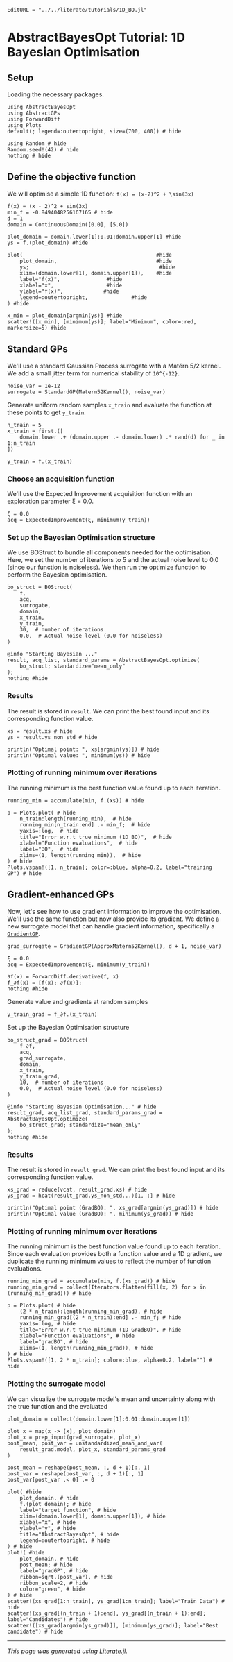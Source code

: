 ```@meta
EditURL = "../../literate/tutorials/1D_BO.jl"
```

# AbstractBayesOpt Tutorial: 1D Bayesian Optimisation

## Setup

Loading the necessary packages.

````@example 1D_BO
using AbstractBayesOpt
using AbstractGPs
using ForwardDiff
using Plots
default(; legend=:outertopright, size=(700, 400)) # hide

using Random # hide
Random.seed!(42) # hide
nothing # hide
````

## Define the objective function
We will optimise a simple 1D function: ``f(x) = (x-2)^2 + \sin(3x)``

````@example 1D_BO
f(x) = (x - 2)^2 + sin(3x)
min_f = -0.8494048256167165 # hide
d = 1
domain = ContinuousDomain([0.0], [5.0])

plot_domain = domain.lower[1]:0.01:domain.upper[1] #hide
ys = f.(plot_domain) #hide

plot(                                           #hide
    plot_domain,                                #hide
    ys;                                          #hide
    xlim=(domain.lower[1], domain.upper[1]),    #hide
    label="f(x)",               #hide
    xlabel="x",                 #hide
    ylabel="f(x)",             #hide
    legend=:outertopright,              #hide
) #hide

x_min = plot_domain[argmin(ys)] #hide
scatter!([x_min], [minimum(ys)]; label="Minimum", color=:red, markersize=5) #hide
````

## Standard GPs
We'll use a standard Gaussian Process surrogate with a Matérn 5/2 kernel. We add a small jitter term for numerical stability of ``10^{-12}``.

````@example 1D_BO
noise_var = 1e-12
surrogate = StandardGP(Matern52Kernel(), noise_var)
````

Generate uniform random samples `x_train` and evaluate the function at these points to get `y_train`.

````@example 1D_BO
n_train = 5
x_train = first.([
    domain.lower .+ (domain.upper .- domain.lower) .* rand(d) for _ in 1:n_train
])

y_train = f.(x_train)
````

### Choose an acquisition function
We'll use the Expected Improvement acquisition function with an exploration parameter ξ = 0.0.

````@example 1D_BO
ξ = 0.0
acq = ExpectedImprovement(ξ, minimum(y_train))
````

### Set up the Bayesian Optimisation structure
We use BOStruct to bundle all components needed for the optimisation. Here, we set the number of iterations to 5 and the actual noise level to 0.0 (since our function is noiseless).
We then run the optimize function to perform the Bayesian optimisation.

````@example 1D_BO
bo_struct = BOStruct(
    f,
    acq,
    surrogate,
    domain,
    x_train,
    y_train,
    30,  # number of iterations
    0.0,  # Actual noise level (0.0 for noiseless)
)

@info "Starting Bayesian ..."
result, acq_list, standard_params = AbstractBayesOpt.optimize(
    bo_struct; standardize="mean_only"
);
nothing #hide
````

### Results
The  result is stored in `result`. We can print the best found input and its corresponding function value.

````@example 1D_BO
xs = result.xs # hide
ys = result.ys_non_std # hide

println("Optimal point: ", xs[argmin(ys)]) # hide
println("Optimal value: ", minimum(ys)) # hide
````

### Plotting of running minimum over iterations
The running minimum is the best function value found up to each iteration.

````@example 1D_BO
running_min = accumulate(min, f.(xs)) # hide

p = Plots.plot( # hide
    n_train:length(running_min),  # hide
    running_min[n_train:end] .- min_f;  # hide
    yaxis=:log,  # hide
    title="Error w.r.t true minimum (1D BO)",  # hide
    xlabel="Function evaluations",  # hide
    label="BO",  # hide
    xlims=(1, length(running_min)),  # hide
) # hide
Plots.vspan!([1, n_train]; color=:blue, alpha=0.2, label="training GP") # hide
````

## Gradient-enhanced GPs
Now, let's see how to use gradient information to improve the optimisation. We'll use the same function but now also provide its gradient.
We define a new surrogate model that can handle gradient information, specifically a [`GradientGP`](@ref).

````@example 1D_BO
grad_surrogate = GradientGP(ApproxMatern52Kernel(), d + 1, noise_var)

ξ = 0.0
acq = ExpectedImprovement(ξ, minimum(y_train))

∂f(x) = ForwardDiff.derivative(f, x)
f_∂f(x) = [f(x); ∂f(x)];
nothing #hide
````

Generate value and gradients at random samples

````@example 1D_BO
y_train_grad = f_∂f.(x_train)
````

Set up the Bayesian Optimisation structure

````@example 1D_BO
bo_struct_grad = BOStruct(
    f_∂f,
    acq,
    grad_surrogate,
    domain,
    x_train,
    y_train_grad,
    10,  # number of iterations
    0.0,  # Actual noise level (0.0 for noiseless)
)

@info "Starting Bayesian Optimisation..." # hide
result_grad, acq_list_grad, standard_params_grad = AbstractBayesOpt.optimize(
    bo_struct_grad; standardize="mean_only"
);
nothing #hide
````

### Results
The  result is stored in `result_grad`. We can print the best found input and its corresponding function value.

````@example 1D_BO
xs_grad = reduce(vcat, result_grad.xs) # hide
ys_grad = hcat(result_grad.ys_non_std...)[1, :] # hide

println("Optimal point (GradBO): ", xs_grad[argmin(ys_grad)]) # hide
println("Optimal value (GradBO): ", minimum(ys_grad)) # hide
````

### Plotting of running minimum over iterations
The running minimum is the best function value found up to each iteration.
Since each evaluation provides both a function value and a 1D gradient, we duplicate the running minimum values to reflect the number of function evaluations.

````@example 1D_BO
running_min_grad = accumulate(min, f.(xs_grad)) # hide
running_min_grad = collect(Iterators.flatten(fill(x, 2) for x in (running_min_grad))) # hide

p = Plots.plot( # hide
    (2 * n_train):length(running_min_grad), # hide
    running_min_grad[(2 * n_train):end] .- min_f; # hide
    yaxis=:log, # hide
    title="Error w.r.t true minimum (1D GradBO)", # hide
    xlabel="Function evaluations", # hide
    label="gradBO", # hide
    xlims=(1, length(running_min_grad)), # hide
) # hide
Plots.vspan!([1, 2 * n_train]; color=:blue, alpha=0.2, label="") # hide
````

### Plotting the surrogate model
We can visualize the surrogate model's mean and uncertainty along with the true function and the evaluated

````@example 1D_BO
plot_domain = collect(domain.lower[1]:0.01:domain.upper[1])

plot_x = map(x -> [x], plot_domain)
plot_x = prep_input(grad_surrogate, plot_x)
post_mean, post_var = unstandardized_mean_and_var(
    result_grad.model, plot_x, standard_params_grad
)

post_mean = reshape(post_mean, :, d + 1)[:, 1]
post_var = reshape(post_var, :, d + 1)[:, 1]
post_var[post_var .< 0] .= 0

plot( #hide
    plot_domain, # hide
    f.(plot_domain); # hide
    label="target function", # hide
    xlim=(domain.lower[1], domain.upper[1]), # hide
    xlabel="x", # hide
    ylabel="y", # hide
    title="AbstractBayesOpt", # hide
    legend=:outertopright, # hide
) # hide
plot!( #hide
    plot_domain, # hide
    post_mean; # hide
    label="gradGP", # hide
    ribbon=sqrt.(post_var), # hide
    ribbon_scale=2, # hide
    color="green", # hide
) # hide
scatter!(xs_grad[1:n_train], ys_grad[1:n_train]; label="Train Data") # hide
scatter!(xs_grad[(n_train + 1):end], ys_grad[(n_train + 1):end]; label="Candidates") # hide
scatter!([xs_grad[argmin(ys_grad)]], [minimum(ys_grad)]; label="Best candidate") # hide
````

---

*This page was generated using [Literate.jl](https://github.com/fredrikekre/Literate.jl).*

